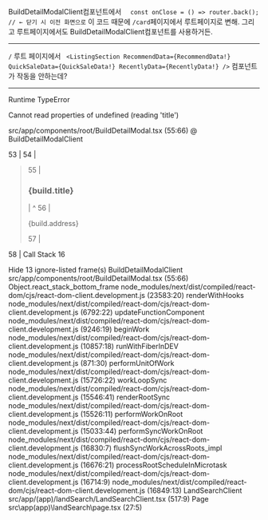 BuildDetailModalClient컴포넌트에서 `  const onClose = () => router.back(); // ← 닫기 시 이전 화면으로` 이 코드 때문에 `/card`페이지에서 루트페이지로 변해. 그리고 루트페이지에서도 BuildDetailModalClient컴포넌트를 사용하거든. 

-----
`/` 루트 페이지에서 ` <ListingSection RecommendData={RecommendData!} QuickSaleData={QuickSaleData!} RecentlyData={RecentlyData!} />` 컴포넌트가 작동을 안하는데?

--------
Runtime TypeError


Cannot read properties of undefined (reading 'title')

src/app/components/root/BuildDetailModal.tsx (55:66) @ BuildDetailModalClient


  53 |
  54 |           <div className="pb-4 border-b">
> 55 |             <h3 className="text-xl sm:text-2xl font-bold">{build.title}</h3>
     |                                                                  ^
  56 |             <p className="text-gray-600 mt-1 text-sm sm:text-base">{build.address}</p>
  57 |           </div>
  58 |
Call Stack
16

Hide 13 ignore-listed frame(s)
BuildDetailModalClient
src/app/components/root/BuildDetailModal.tsx (55:66)
Object.react_stack_bottom_frame
node_modules/next/dist/compiled/react-dom/cjs/react-dom-client.development.js (23583:20)
renderWithHooks
node_modules/next/dist/compiled/react-dom/cjs/react-dom-client.development.js (6792:22)
updateFunctionComponent
node_modules/next/dist/compiled/react-dom/cjs/react-dom-client.development.js (9246:19)
beginWork
node_modules/next/dist/compiled/react-dom/cjs/react-dom-client.development.js (10857:18)
runWithFiberInDEV
node_modules/next/dist/compiled/react-dom/cjs/react-dom-client.development.js (871:30)
performUnitOfWork
node_modules/next/dist/compiled/react-dom/cjs/react-dom-client.development.js (15726:22)
workLoopSync
node_modules/next/dist/compiled/react-dom/cjs/react-dom-client.development.js (15546:41)
renderRootSync
node_modules/next/dist/compiled/react-dom/cjs/react-dom-client.development.js (15526:11)
performWorkOnRoot
node_modules/next/dist/compiled/react-dom/cjs/react-dom-client.development.js (15033:44)
performSyncWorkOnRoot
node_modules/next/dist/compiled/react-dom/cjs/react-dom-client.development.js (16830:7)
flushSyncWorkAcrossRoots_impl
node_modules/next/dist/compiled/react-dom/cjs/react-dom-client.development.js (16676:21)
processRootScheduleInMicrotask
node_modules/next/dist/compiled/react-dom/cjs/react-dom-client.development.js (16714:9)
<unknown>
node_modules/next/dist/compiled/react-dom/cjs/react-dom-client.development.js (16849:13)
LandSearchClient
src/app/(app)/landSearch/LandSearchClient.tsx (517:9)
Page
src\app\(app)\landSearch\page.tsx (27:5)